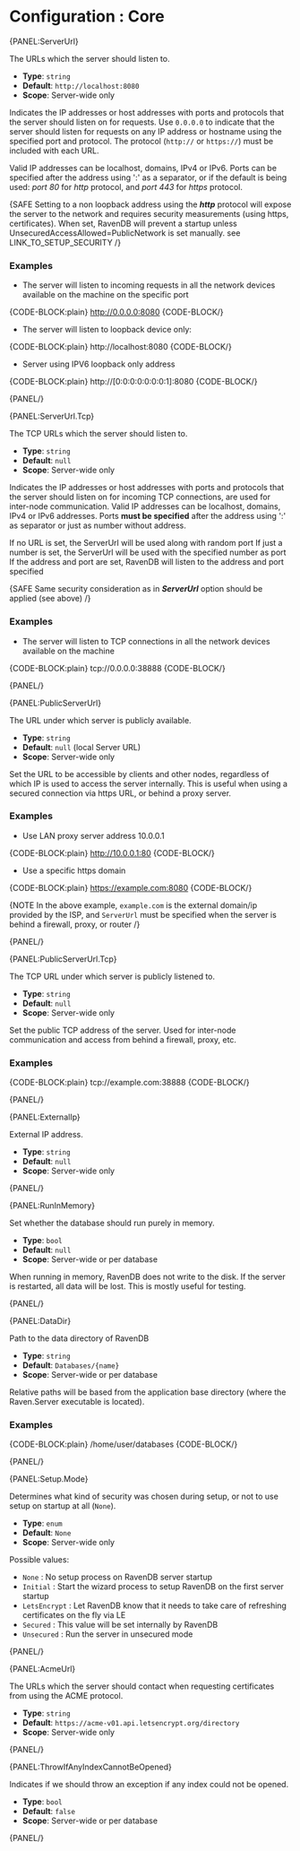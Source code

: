 # Configuration : Core

{PANEL:ServerUrl}

The URLs which the server should listen to.

- **Type**: `string`
- **Default**: `http://localhost:8080`
- **Scope**: Server-wide only

Indicates the IP addresses or host addresses with ports and protocols that the server should listen on for requests. Use `0.0.0.0` to indicate that the server should listen for requests on any IP address or hostname using the specified port and protocol. The protocol (`http://` or `https://`) must be included with each URL.

Valid IP addresses can be localhost, domains, IPv4 or IPv6. Ports can be specified after the address using ':' as a separator, or if the default is being used: *port 80* for *http* protocol, and *port 443* for *https* protocol.

{SAFE Setting to a non loopback address using the ***http*** protocol will expose the server to the network and requires security measurements (using https, certificates). When set, RavenDB will prevent a startup unless UnsecuredAccessAllowed=PublicNetwork is set manually. see LINK_TO_SETUP_SECURITY /}

### Examples

* The server will listen to incoming requests in all the network devices available on the machine on the specific port

{CODE-BLOCK:plain}
http://0.0.0.0:8080
{CODE-BLOCK/}

* The server will listen to loopback device only:

{CODE-BLOCK:plain}
http://localhost:8080
{CODE-BLOCK/}

* Server using IPV6 loopback only address

{CODE-BLOCK:plain}
http://[0:0:0:0:0:0:0:1]:8080
{CODE-BLOCK/}

{PANEL/}

{PANEL:ServerUrl.Tcp}

The TCP URLs which the server should listen to.

- **Type**: `string`
- **Default**: `null`
- **Scope**: Server-wide only

Indicates the IP addresses or host addresses with ports and protocols that the server should listen on for incoming TCP connections, are used for inter-node communication.
Valid IP addresses can be localhost, domains, IPv4 or IPv6 addresses. Ports **must be specified** after the address using ':' as separator or just as number without address. 

If no URL is set, the ServerUrl will be used along with random port
If just a number is set, the ServerUrl will be used with the specified number as port
If the address and port are set, RavenDB will listen to the address and port specified

{SAFE Same security consideration as in ***ServerUrl*** option should be applied (see above) /}

### Examples

* The server will listen to TCP connections in all the network devices available on the machine

{CODE-BLOCK:plain}
tcp://0.0.0.0:38888
{CODE-BLOCK/}

{PANEL/}

{PANEL:PublicServerUrl}

The URL under which server is publicly available.

- **Type**: `string`
- **Default**: `null` (local Server URL)
- **Scope**: Server-wide only

Set the URL to be accessible by clients and other nodes, regardless of which IP is used to access the server internally. This is useful when using a secured connection via https URL, or behind a proxy server. 

### Examples

* Use LAN proxy server address 10.0.0.1

{CODE-BLOCK:plain}
http://10.0.0.1:80
{CODE-BLOCK/}

* Use a specific https domain

{CODE-BLOCK:plain}
https://example.com:8080
{CODE-BLOCK/}

{NOTE In the above example, `example.com` is the external domain/ip provided by the ISP, and `ServerUrl` must be specified when the server is behind a firewall, proxy, or router /}

{PANEL/}

{PANEL:PublicServerUrl.Tcp}

The TCP URL under which server is publicly listened to.

- **Type**: `string`
- **Default**: `null`
- **Scope**: Server-wide only

Set the public TCP address of the server. Used for inter-node communication and access from behind a firewall, proxy, etc.

### Examples

{CODE-BLOCK:plain}
tcp://example.com:38888
{CODE-BLOCK/}

{PANEL/}

{PANEL:ExternalIp}

External IP address.

- **Type**: `string`
- **Default**: `null`
- **Scope**: Server-wide only

{PANEL/}

{PANEL:RunInMemory}

Set whether the database should run purely in memory.

- **Type**: `bool`
- **Default**: `null`
- **Scope**: Server-wide or per database

When running in memory, RavenDB does not write to the disk. If the server is restarted, all data will be lost. This is mostly useful for testing.

{PANEL/}

{PANEL:DataDir}

Path to the data directory of RavenDB

- **Type**: `string`
- **Default**: `Databases/{name}`
- **Scope**: Server-wide or per database

Relative paths will be based from the application base directory (where the Raven.Server executable is located).

### Examples

{CODE-BLOCK:plain}
/home/user/databases
{CODE-BLOCK/}

{PANEL/}

{PANEL:Setup.Mode}

Determines what kind of security was chosen during setup, or not to use setup on startup at all (`None`).

- **Type**: `enum`
- **Default**: `None`
- **Scope**: Server-wide only

Possible values:

- `None` : No setup process on RavenDB server startup
- `Initial` : Start the wizard process to setup RavenDB on the first server startup
- `LetsEncrypt` : Let RavenDB know that it needs to take care of refreshing certificates on the fly via LE
- `Secured` : This value will be set internally by RavenDB
- `Unsecured` : Run the server in unsecured mode

{PANEL/}

{PANEL:AcmeUrl}

The URLs which the server should contact when requesting certificates from using the ACME protocol.

- **Type**: `string`
- **Default**: `https://acme-v01.api.letsencrypt.org/directory`
- **Scope**: Server-wide only

{PANEL/}

{PANEL:ThrowIfAnyIndexCannotBeOpened}

 Indicates if we should throw an exception if any index could not be opened.

- **Type**: `bool`
- **Default**: `false`
- **Scope**: Server-wide or per database

{PANEL/}
